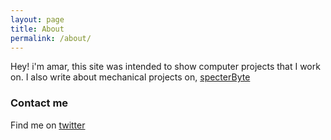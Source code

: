 ```yaml
---
layout: page
title: About
permalink: /about/
---
```


Hey! i'm amar, this site was intended to show computer projects that I work on. I also write about mechanical projects on,
[specterByte](https://specterbyte.com)


### Contact me

Find me on [twitter](https://twitter.com/heyitsamar)
